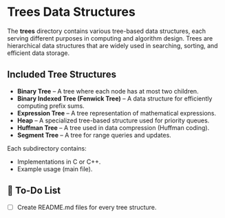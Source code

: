 # Trees Data Structures

The **trees** directory contains various tree-based data structures, each serving different purposes in computing and algorithm design. Trees are hierarchical data structures that are widely used in searching, sorting, and efficient data storage.

## Included Tree Structures

- **Binary Tree** – A tree where each node has at most two children.
- **Binary Indexed Tree (Fenwick Tree)** – A data structure for efficiently computing prefix sums.
- **Expression Tree** – A tree representation of mathematical expressions.
- **Heap** – A specialized tree-based structure used for priority queues.
- **Huffman Tree** – A tree used in data compression (Huffman coding).
- **Segment Tree** – A tree for range queries and updates.

Each subdirectory contains:
- Implementations in C or C++.
- Example usage (main file).

## 📝 To-Do List

- [ ] Create README.md files for every tree structure.
